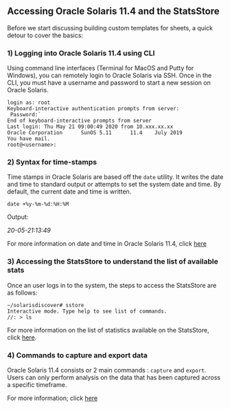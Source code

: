 ## Accessing Oracle Solaris 11.4 and the StatsStore

Before we start discussing building custom templates for sheets, a quick detour to cover the basics:

### 1) Logging into Oracle Solaris 11.4 using CLI

Using command line interfaces (Terminal for MacOS and Putty for Windows), you can remotely login to Oracle Solaris via SSH. Once in the CLI, you must have a username and password to start a new session on Oracle Solaris.

```
login as: root
Keyboard-interactive authentication prompts from server:
 Password:`
End of keyboard-interactive prompts from server
Last login: Thu May 21 09:00:49 2020 from 10.xxx.xx.xx
Oracle Corporation      SunOS 5.11      11.4    July 2019
You have mail.
root@<username>:	
```



### 2) Syntax for time-stamps

Time stamps in Oracle Solaris are based off the  `date` utility. It writes the date and time to standard output or attempts to set the system date and time. By default, the current date and time is written.

```
date +%y-%m-%d:%H:%M
```

Output:

*20-05-21:13:49*

For more information on date and time in Oracle Solaris 11.4, click [here](https://docs.oracle.com/cd/E86824_01/html/E54763/date-1.html#REFMAN1date-1)



### 3) Accessing the StatsStore to understand the list of available stats

Once an user logs in to the system, the steps to access the StatsStore are as follows:

```
~/solarisdiscover# sstore
Interactive mode. Type help to see list of commands.
//: > ls
```

For more information on the list of statistics available on the StatsStore, click [here](https://docs.oracle.com/cd/E37838_01/html/E56520/ssids.html#SSTORssidstructure).	



### 4) Commands to capture and export data

Oracle Solaris 11.4 consists or 2 main commands : `capture` and `export`. Users can only perform analysis on the data that has been captured across a specific timeframe. 



For more information; click [here](https://docs.oracle.com/cd/E37838_01/html/E56520/adminanalytics.html)

